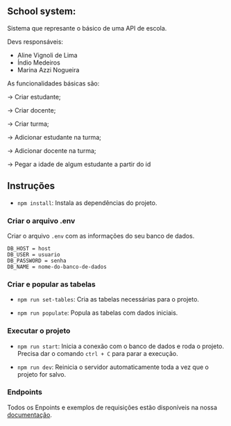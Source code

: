 ## School system:

Sistema que represante o básico de uma API de escola. 

Devs responsáveis: 
* Aline Vignoli de Lima
* Índio Medeiros
* Marina Azzi Nogueira

As funcionalidades básicas são:

→ Criar estudante;

→ Criar docente;

→ Criar turma;

→ Adicionar estudante na turma;

→ Adicionar docente na turma;

→ Pegar a idade de algum estudante a partir do id

## Instruções

* `npm install`:
Instala as dependências do projeto.

### Criar o arquivo .env
Criar o arquivo `.env` com as informações do seu banco de dados.
```
DB_HOST = host
DB_USER = usuario
DB_PASSWORD = senha
DB_NAME = nome-do-banco-de-dados
```

### Criar e popular as tabelas
* `npm run set-tables`:
Cria as tabelas necessárias para o projeto.

* `npm run populate`:
Popula as tabelas com dados iniciais.

### Executar o projeto

* `npm run start`: 
Inicia a conexão com o banco de dados e roda o projeto.
Precisa dar o comando `ctrl + C` para parar a execução.

* `npm run dev`:
Reinicia o servidor automaticamente toda a vez que o projeto for salvo.

### Endpoints
Todos os Enpoints e exemplos de requisições estão disponíveis na nossa [documentação](https://documenter.getpostman.com/view/13242412/TVza9tK7).
